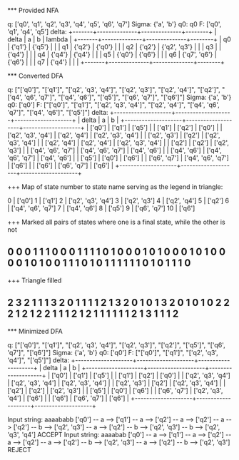 

*** Provided NFA

q: ['q0', 'q1', 'q2', 'q3', 'q4', 'q5', 'q6', 'q7']
Sigma: {'a', 'b'}
q0: q0
F: ['q0', 'q1', 'q4', 'q5']
delta:
+-------+--------------+--------------+--------+
| delta |      a       |      b       | lambda |
+-------+--------------+--------------+--------+
|   q0  |    {'q1'}    |    {'q5'}    |        |
|   q1  |    {'q2'}    |    {'q0'}    |        |
|   q2  |    {'q2'}    | {'q2', 'q3'} |        |
|   q3  |              |    {'q4'}    |        |
|   q4  |    {'q4'}    |    {'q4'}    |        |
|   q5  |    {'q0'}    |    {'q6'}    |        |
|   q6  | {'q7', 'q6'} |    {'q6'}    |        |
|   q7  |    {'q4'}    |              |        |
+-------+--------------+--------------+--------+



*** Converted DFA

q: ["['q0']", "['q1']", "['q2', 'q3', 'q4']", "['q2', 'q3']", "['q2', 'q4']", "['q2']", "['q4', 'q6', 'q7']", "['q4', 'q6']", "['q5']", "['q6', 'q7']", "['q6']"]
Sigma: {'a', 'b'}
q0: ['q0']
F: ["['q0']", "['q1']", "['q2', 'q3', 'q4']", "['q2', 'q4']", "['q4', 'q6', 'q7']", "['q4', 'q6']", "['q5']"]
delta:
+--------------------+--------------------+--------------------+
|       delta        |         a          |         b          |
+--------------------+--------------------+--------------------+
|       ['q0']       |       ['q1']       |       ['q5']       |
|       ['q1']       |       ['q2']       |       ['q0']       |
| ['q2', 'q3', 'q4'] |    ['q2', 'q4']    | ['q2', 'q3', 'q4'] |
|    ['q2', 'q3']    |       ['q2']       | ['q2', 'q3', 'q4'] |
|    ['q2', 'q4']    |    ['q2', 'q4']    | ['q2', 'q3', 'q4'] |
|       ['q2']       |       ['q2']       |    ['q2', 'q3']    |
| ['q4', 'q6', 'q7'] | ['q4', 'q6', 'q7'] |    ['q4', 'q6']    |
|    ['q4', 'q6']    | ['q4', 'q6', 'q7'] |    ['q4', 'q6']    |
|       ['q5']       |       ['q0']       |       ['q6']       |
|    ['q6', 'q7']    | ['q4', 'q6', 'q7'] |       ['q6']       |
|       ['q6']       |    ['q6', 'q7']    |       ['q6']       |
+--------------------+--------------------+--------------------+

+++ Map of state number to state name serving as the legend in triangle:


0 | ['q0']
1 | ['q1']
2 | ['q2', 'q3', 'q4']
3 | ['q2', 'q3']
4 | ['q2', 'q4']
5 | ['q2']
6 | ['q4', 'q6', 'q7']
7 | ['q4', 'q6']
8 | ['q5']
9 | ['q6', 'q7']
10 | ['q6']


+++ Marked all pairs of states where one is a final state, while the other is not

0
0 0
1 1 1
0 0 0 1
1 1 1 0 1
0 0 0 1 0 1
0 0 0 1 0 1 0
0 0 0 1 0 1 0 0
1 1 1 0 1 0 1 1 1
1 1 1 0 1 0 1 1 1 0
-------


+++ Triangle filled

2
3 2
1 1 1
3 2 0 1
1 1 1 2 1
3 2 0 1 0 1
3 2 0 1 0 1 0
2 2 2 1 2 1 2 2
1 1 1 2 1 2 1 1 1
1 1 1 2 1 3 1 1 1 2
-------


*** Minimized DFA

q: ["['q0']", "['q1']", "['q2', 'q3', 'q4']", "['q2', 'q3']", "['q2']", "['q5']", "['q6', 'q7']", "['q6']"]
Sigma: {'a', 'b'}
q0: ['q0']
F: ["['q0']", "['q1']", "['q2', 'q3', 'q4']", "['q5']"]
delta:
+--------------------+--------------------+--------------------+
|       delta        |         a          |         b          |
+--------------------+--------------------+--------------------+
|       ['q0']       |       ['q1']       |       ['q5']       |
|       ['q1']       |       ['q2']       |       ['q0']       |
| ['q2', 'q3', 'q4'] | ['q2', 'q3', 'q4'] | ['q2', 'q3', 'q4'] |
|    ['q2', 'q3']    |       ['q2']       | ['q2', 'q3', 'q4'] |
|       ['q2']       |       ['q2']       |    ['q2', 'q3']    |
|       ['q5']       |       ['q0']       |       ['q6']       |
|    ['q6', 'q7']    | ['q2', 'q3', 'q4'] |       ['q6']       |
|       ['q6']       |    ['q6', 'q7']    |       ['q6']       |
+--------------------+--------------------+--------------------+

Input string: aaaababb
['q0'] -- a --> ['q1'] -- a --> ['q2'] -- a --> ['q2'] -- a --> ['q2'] -- b --> ['q2', 'q3'] -- a --> ['q2'] -- b --> ['q2', 'q3'] -- b --> ['q2', 'q3', 'q4'] ACCEPT
Input string: aaaabab
['q0'] -- a --> ['q1'] -- a --> ['q2'] -- a --> ['q2'] -- a --> ['q2'] -- b --> ['q2', 'q3'] -- a --> ['q2'] -- b --> ['q2', 'q3'] REJECT
